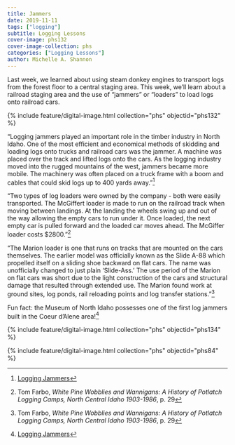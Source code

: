 ```yaml
---
title: Jammers
date: 2019-11-11
tags: ["logging"]
subtitle: Logging Lessons
cover-image: phs132
cover-image-collection: phs
categories: ["Logging Lessons"]
author: Michelle A. Shannon
---
```


Last week, we learned about using steam donkey engines to transport logs from the forest floor to a central staging area. This week, we’ll learn about a railroad staging area and the use of “jammers” or “loaders” to load logs onto railroad cars.

{% include feature/digital-image.html collection="phs" objectid="phs132" %}

“Logging jammers played an important role in the timber
industry in North Idaho. One of the most efficient and economical methods of
skidding and loading logs onto trucks and railroad cars was the jammer. A
machine was placed over the track and lifted logs onto the cars. As the logging
industry moved into the rugged mountains of the west, jammers became more
mobile. The machinery was often placed on a truck frame with a boom and cables
that could skid logs up to 400 yards away.”[^1]

“Two types of log loaders were owned by the company - both were easily transported. The McGiffert loader is made to run on the railroad track when moving between landings. At the landing the wheels swing up and out of the way allowing the empty cars to run under it. Once loaded, the next empty car is pulled forward and the loaded car moves ahead. The McGiffer loader costs $2800.”[^2]

“The Marion loader is one that runs on tracks that are mounted on the cars themselves. The earlier model was officially known as the Slide A-88 which propelled itself on a sliding shoe backward on flat cars. The name was unofficially changed to just plain ‘Slide-Ass.’ The use period of the Marion on flat cars was short due to the light construction of the cars and structural damage that resulted through extended use. The Marion found work at ground sites, log ponds, rail reloading points and log transfer stations.”[^2]

Fun fact: the Museum of North Idaho possesses one of the first log jammers built in the Coeur d’Alene area!<a href="https://www.tumblr.com/blog/uispecialcollections/queue#_ftn2" title="">[^1]

{% include feature/digital-image.html collection="phs" objectid="phs134" %}

{% include feature/digital-image.html collection="phs" objectid="phs84" %}

[^1]: [Logging Jammers](https://nickelsworth.com/articles/photo-of-the-week-logging-jammers)

[^2]: Tom Farbo, *White Pine Wobblies and Wannigans: A History of Potlatch Logging Camps, North Central Idaho 1903-1986*, p. 29
